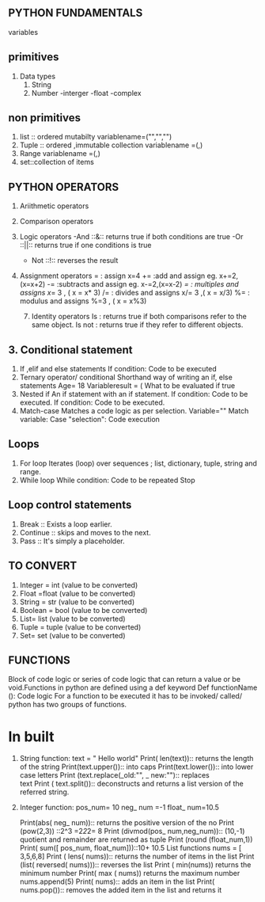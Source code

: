 ## PYTHON FUNDAMENTALS
variables
## primitives
1. Data types
   1. String
   2. Number
      -interger
      -float
      -complex
## non primitives
1. list :: ordered mutabilty
    variablename=("","","")
2. Tuple :: ordered ,immutable collection
  variablename =(,)
3. Range
     variablename =(,)
4. set::collection of items

## PYTHON OPERATORS
1. Ariithmetic operators
2. Comparison operators
3. Logic operators
   -And ::&:: returns true if both conditions are true
   -Or ::||:: returns true if one conditions is true
   - Not ::!:: reverses the result 
5. Assignment operators
   = : assign x=4
   += :add and assign eg. x+=2,(x=x+2)
   -= :subtracts and assign eg. x-=2,(x=x-2)
   *= : multiples and assigns x*= 3 , ( x = x* 3)
   /= : divides and assigns x/= 3 ,( x = x/3)
   %= : modulus and assigns %=3 , ( x = x%3)

   7. Identity operators
      Is : returns true if both comparisons refer to the same object.
      Is not : returns true if they refer to different objects.
## 3. Conditional statement 
1. If ,elif and else statements
   If condition:
    Code to be executed
2. Ternary operator/ conditional
   Shorthand way of writing an if, else statements
   Age= 18 
Variableresult = ( What to be evaluated if true
3. Nested if
   An if statement with an if statement.
   If condition:
         Code to be executed.
   If condition:
         Code to be executed.
4. Match-case
   Matches a code logic as per selection.
   Variable=""
Match variable:
           Case "selection": 
                    Code execution 
## Loops 
1. For loop
   Iterates (loop) over sequences \; list, dictionary, tuple, string and range.
2. While loop
While condition: 
         Code to be repeated 
              Stop
## Loop control statements
1. Break  :: Exists a loop earlier. 
2. Continue :: skips and moves to the next.
3. Pass :: It's simply a placeholder.
## TO CONVERT 
1. Integer = int (value to be converted)
2. Float  =float (value to be converted)
3. String = str (value to be converted)
4. Boolean = bool (value to be converted)
5. List= list  (value to be converted)
6. Tuple = tuple (value to be converted)
7. Set= set (value to be converted)
   
## FUNCTIONS 
Block of code logic or series of code logic that can return a value or be void.Functions in python are defined using a def keyword 
Def functionName ():
       Code logic For a function to be executed it has to be invoked/ called/ python has two groups of functions.
# In built
1. String function:
text = " Hello world"
      Print( len(text)):: returns the length of the string 
      Print(text.upper()):: into caps 
      Print(text.lower()):: into lower case letters 
      Print (text.replace(_old:"", _ new:""):: replaces                               
      text
      Print ( text.split()):: deconstructs and returns a
      list version of the referred string.
3. Integer function:
    pos_num= 10
    neg_ num =-1
    float_ num=10.5
   
    Print(abs( neg_ num)):: returns the positive version 
    of the no
    Print (pow(2,3)) ::2^3 =2*2*2= 8
    Print (divmod(pos_ num,neg_num)):: (10,-1) quotient
    and remainder are returned as tuple 
    Print (round (float_num,1))
    Print( sum([ pos_num, float_num]))::10+ 10.5 List functions nums = [ 3,5,6,8]
    Print ( lens( nums)):: returns the number of items in 
    the list 
    Print (list( reversed( nums))):: reverses the list 
    Print ( min(nums)) returns the minimum number 
    Print( max ( nums)) returns the maximum number 
    nums.append(5)
    Print( nums):: adds an item in the list
    Print( nums.pop()):: removes the added item in 
    the list and returns it 

